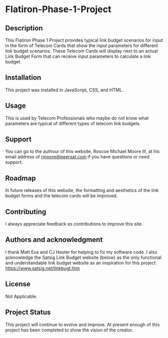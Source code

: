 # Flatiron-Phase-1-Project

## Description

This Flatiron Phase 1 Project provides typical link budget scenarios for input in the form of Telecom Cards that show the input parameters for different link budget scenarios. These Telecom Cards will display next to an actual Link Budget Form that can receive input parameters to calculate a link budget.

## Installation

This project was installed in JavaScript, CSS, and HTML.

## Usage

This is used by Telecom Professionals who maybe do not know what parameters are typical of different types of telecom link budgets.

## Support

You can go to the authour of this website, Roscoe Michael Moore III, at his email address of rmoore@peersat.com if you have questions or need support.

## Roadmap

In future releases of this website, the formatting and aesthetics of the link budget forms and the telecom cards will be improved.

## Contributing

I always appreciate feedback as contributions to improve this site.

## Authors and acknowledgment

I thank Matt Eva and CJ Hester for helping to fix my software code.
I also acknowledge the Satsig Link Budget website (below) as the only functional and understandable link budget website as an inspiration for this project.
https://www.satsig.net/linkbugt.htm

## License

Not Applicable.

## Project Status

This project will continue to evolve and improve. At present enough of this project has been completed to show the vision of the creator.